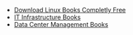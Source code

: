 * [Download Linux Books Completly Free](https://drive.google.com/folderview?id=0ByWO0aO1eI_MN1BEd3VNRUZENkU)
* [IT Infrastructure Books](https://arkit-in.tradepub.com/category/information-technology-it-infrastructure/1088/)
* [Data Center Management Books](https://arkit-in.tradepub.com/category/information-technology-infrastructure-data-center/691/)
